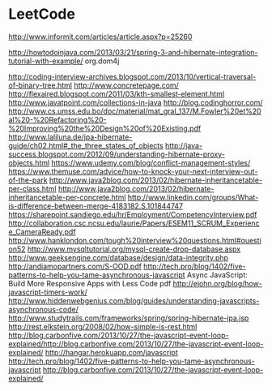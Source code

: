LeetCode
========
http://www.informit.com/articles/article.aspx?p=25260

http://howtodoinjava.com/2013/03/21/spring-3-and-hibernate-integration-tutorial-with-example/
org.dom4j

http://coding-interview-archives.blogspot.com/2013/10/vertical-traversal-of-binary-tree.html
http://www.concretepage.com/
http://flexaired.blogspot.com/2011/03/kth-smallest-element.html
http://www.javatpoint.com/collections-in-java
http://blog.codinghorror.com/
http://www.cs.umss.edu.bo/doc/material/mat_gral_137/M.Fowler%20et%20al%20-%20Refactoring%20-%20Improving%20the%20Design%20of%20Existing.pdf
http://www.laliluna.de/jpa-hibernate-guide/ch02.html#_the_three_states_of_objects
http://java-success.blogspot.com/2012/09/understanding-hibernate-proxy-objects.html
https://www.udemy.com/blog/conflict-management-styles/
https://www.themuse.com/advice/how-to-knock-your-next-interview-out-of-the-park
http://www.java2blog.com/2013/02/hibernate-inheritancetable-per-class.html
http://www.java2blog.com/2013/02/hibernate-inheritancetable-per-concrete.html
http://www.linkedin.com/groups/What-is-difference-between-merge-4183182.S.101844747
https://sharepoint.sandiego.edu/hr/Employment/CompetencyInterview.pdf
http://collaboration.csc.ncsu.edu/laurie/Papers/ESEM11_SCRUM_Experience_CameraReady.pdf
http://www.hanklondon.com/tough%20interview%20questions.html#question52
http://www.mysqltutorial.org/mysql-create-drop-database.aspx
http://www.geeksengine.com/database/design/data-integrity.php
http://andiamopartners.com/S-OOD.pdf
http://tech.pro/blog/1402/five-patterns-to-help-you-tame-asynchronous-javascript
Async JavaScript: Build More Responsive Apps with Less Code pdf
http://ejohn.org/blog/how-javascript-timers-work/
http://www.hiddenwebgenius.com/blog/guides/understanding-javascripts-asynchronous-code/
http://www.studytrails.com/frameworks/spring/spring-hibernate-jpa.jsp
http://rest.elkstein.org/2008/02/how-simple-is-rest.html
http://blog.carbonfive.com/2013/10/27/the-javascript-event-loop-explained/http://blog.carbonfive.com/2013/10/27/the-javascript-event-loop-explained/
http://hangar.herokuapp.com/javascript
http://tech.pro/blog/1402/five-patterns-to-help-you-tame-asynchronous-javascript
http://blog.carbonfive.com/2013/10/27/the-javascript-event-loop-explained/
